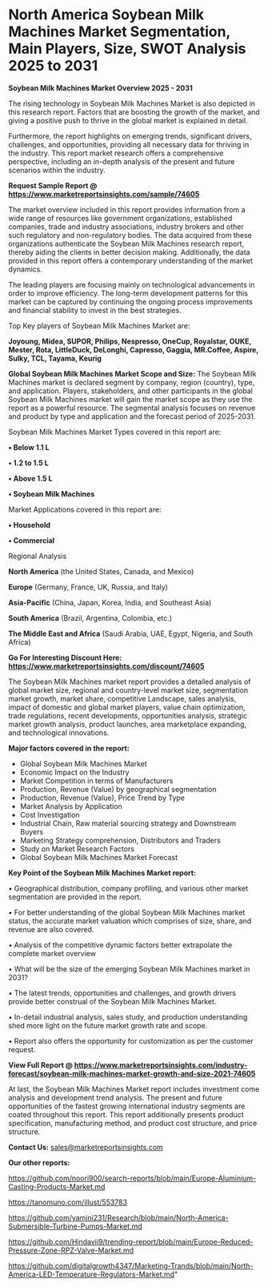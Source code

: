 # North America Soybean Milk Machines Market Segmentation, Main Players, Size, SWOT Analysis 2025 to 2031

<Strong> Soybean Milk Machines Market Overview 2025 - 2031</strong>

The rising technology in Soybean Milk Machines Market is also depicted in this research report. Factors that are boosting the growth of the market, and giving a positive push to thrive in the global market is explained in detail.

Furthermore, the report highlights on emerging trends, significant drivers, challenges, and opportunities, providing all necessary data for thriving in the industry. This report market research offers a comprehensive perspective, including an in-depth analysis of the present and future scenarios within the industry.

<strong>Request Sample Report @ <a href=https://www.marketreportsinsights.com/sample/74605>https://www.marketreportsinsights.com/sample/74605</a></strong>

The market overview included in this report provides information from a wide range of resources like government organizations, established companies, trade and industry associations, industry brokers and other such regulatory and non-regulatory bodies. The data acquired from these organizations authenticate the Soybean Milk Machines research report, thereby aiding the clients in better decision making. Additionally, the data provided in this report offers a contemporary understanding of the market dynamics.

The leading players are focusing mainly on technological advancements in order to improve efficiency. The long-term development patterns for this market can be captured by continuing the ongoing process improvements and financial stability to invest in the best strategies.

Top Key players of Soybean Milk Machines Market are:

<strong>Joyoung, Midea, SUPOR, Philips, Nespresso, OneCup, Royalstar, OUKE, Mester, Rota, LittleDuck, DeLonghi, Capresso, Gaggia, MR.Coffee, Aspire, Sulky, TCL, Tayama, Keurig</strong>

<strong><b>Global Soybean Milk Machines Market Scope and Size:</b></strong>
The Soybean Milk Machines market is declared segment by company, region (country), type, and application. Players, stakeholders, and other participants in the global Soybean Milk Machines market will gain the market scope as they use the report as a powerful resource. The segmental analysis focuses on revenue and product by type and application and the forecast period of 2025-2031.

Soybean Milk Machines Market Types covered in this report are:

<strong>• Below 1.1 L

• 1.2 to 1.5 L

• Above 1.5 L

• Soybean Milk Machines</strong>

Market Applications covered in this report are:

<strong>• Household

• Commercial</strong> 

Regional Analysis

<strong>North America</strong> (the United States, Canada, and Mexico)

<strong>Europe</strong> (Germany, France, UK, Russia, and Italy)

<strong>Asia-Pacific</strong> (China, Japan, Korea, India, and Southeast Asia)

<strong>South America</strong> (Brazil, Argentina, Colombia, etc.)

<strong>The Middle East and Africa</strong> (Saudi Arabia, UAE, Egypt, Nigeria, and South Africa)

<strong>Go For Interesting Discount Here: <a href=https://www.marketreportsinsights.com/discount/74605>https://www.marketreportsinsights.com/discount/74605</a></strong>

The Soybean Milk Machines market report provides a detailed analysis of global market size, regional and country-level market size, segmentation market growth, market share, competitive Landscape, sales analysis, impact of domestic and global market players, value chain optimization, trade regulations, recent developments, opportunities analysis, strategic market growth analysis, product launches, area marketplace expanding, and technological innovations.

<strong><b>Major factors covered in the report:</b></strong>
<ul>
  <li>Global Soybean Milk Machines Market </li>
  <li>Economic Impact on the Industry</li>
  <li>Market Competition in terms of Manufacturers</li>
  <li>Production, Revenue (Value) by geographical segmentation</li>
  <li>Production, Revenue (Value), Price Trend by Type</li>
  <li>Market Analysis by Application</li>
  <li>Cost Investigation</li>
  <li>Industrial Chain, Raw material sourcing strategy and Downstream Buyers</li>
  <li>Marketing Strategy comprehension, Distributors and Traders</li>
  <li>Study on Market Research Factors</li>
  <li>Global Soybean Milk Machines Market Forecast</li>
</ul>

<strong><b>Key Point of the Soybean Milk Machines Market report:</b></strong>

• Geographical distribution, company profiling, and various other market segmentation are provided in the report.

• For better understanding of the global Soybean Milk Machines market status, the accurate market valuation which comprises of size, share, and revenue are also covered.

• Analysis of the competitive dynamic factors better extrapolate the complete market overview

• What will be the size of the emerging Soybean Milk Machines market in 2031?

• The latest trends, opportunities and challenges, and growth drivers provide better construal of the Soybean Milk Machines Market.

• In-detail industrial analysis, sales study, and production understanding shed more light on the future market growth rate and scope.

• Report also offers the opportunity for customization as per the customer request.

<strong><b>View Full Report @ <a href=https://www.marketreportsinsights.com/industry-forecast/soybean-milk-machines-market-growth-and-size-2021-74605>https://www.marketreportsinsights.com/industry-forecast/soybean-milk-machines-market-growth-and-size-2021-74605</a></b></strong>


At last, the Soybean Milk Machines Market report includes investment come analysis and development trend analysis. The present and future opportunities of the fastest growing international industry segments are coated throughout this report. This report additionally presents product specification, manufacturing method, and product cost structure, and price structure.

<strong>Contact Us:</strong>
sales@marketreportsinsights.com

<strong>Our other reports:</strong>

<a href=https://github.com/noori900/search-reports/blob/main/Europe-Aluminium-Casting-Products-Market.md>https://github.com/noori900/search-reports/blob/main/Europe-Aluminium-Casting-Products-Market.md</a>

<a href=https://tanomuno.com/illust/553783>https://tanomuno.com/illust/553783</a>

<a href=https://github.com/yamini231/Research/blob/main/North-America-Submersible-Turbine-Pumps-Market.md>https://github.com/yamini231/Research/blob/main/North-America-Submersible-Turbine-Pumps-Market.md</a>

<a href=https://github.com/Hindavii9/trending-report/blob/main/Europe-Reduced-Pressure-Zone-RPZ-Valve-Market.md>https://github.com/Hindavii9/trending-report/blob/main/Europe-Reduced-Pressure-Zone-RPZ-Valve-Market.md</a>

<a href=https://github.com/digitalgrowth4347/Marketing-Trands/blob/main/North-America-LED-Temperature-Regulators-Market.md>https://github.com/digitalgrowth4347/Marketing-Trands/blob/main/North-America-LED-Temperature-Regulators-Market.md</a>"
